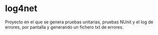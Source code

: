 # log4net
Proyecto en el que se genera pruebas unitarias, pruebas NUnit y el log de errores, por pantalla y generando un fichero txt de errores.

